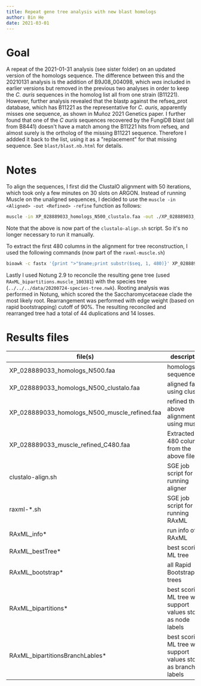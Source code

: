 ```yaml
---
title: Repeat gene tree analysis with new blast homologs
author: Bin He
date: 2021-03-01
---
```


# Goal
A repeat of the 2021-01-31 analysis (see sister folder) on an updated version of the homologs sequence. The difference between this and the 20210131 analysis is the addition of B9J08_004098, which _was_ included in earlier versions but removed in the previous two analyses in order to keep the _C. auris_ sequences in the homolog list all from one strain (B11221). However, further analysis revealed that the blastp against the refseq_prot database, which has B11221 as the representative for _C. auris_, apparently misses one sequence, as shown in Muñoz 2021 Genetics paper. I further found that one of the _C auris_ sequences recovered by the FungiDB blast (all from B8441) doesn't have a match among the B11221 hits from refseq, and almost surely is the ortholog of the missing B11221 sequence. Therefore I addded it back to the list, using it as a "replacement" for that missing sequence. See `blast/blast.nb.html` for details.

# Notes

To align the sequences, I first did the ClustalO alignment with 50 iterations, which took only a few minutes on 30 slots on ARGON. Instead of running Muscle on the unaligned sequences, I decided to use the `muscle -in <Aligned> -out <Refined> -refine` function as follows:

```bash
muscle -in XP_028889033_homologs_N500_clustalo.faa -out ./XP_028889033_homologs_N500_muscle_refined.faa -refine
```

Note that the above is now part of the `clustalo-align.sh` script. So it's no longer necessary to run it manually.

To extract the first 480 columns in the alignment for tree reconstruction, I used the following commands (now part of the `raxml-muscle.sh`)

```bash
bioawk -c fastx '{print ">"$name;print substr($seq, 1, 480)}' XP_028889033_homologs_N500_muscle_refined.faa > XP_028889033_muscle_refined_C480.faa
```

Lastly I used Notung 2.9 to reconcile the resulting gene tree (used `RAxML_bipartitions.muscle_100381`) with the species tree (`../../../data/20200724-species-tree.nwk`). Rooting analysis was performed in Notung, which scored the the Saccharomycetaceae clade the most likely root. Rearrangement was performed with edge weight (based on rapid bootstrapping) cutoff of 90%. The resulting reconciled and rearranged tree had a total of 44 duplications and 14 losses.

# Results files
file(s) | description | source 
------- | ----------- | ------
XP_028889033_homologs_N500.faa | homologs sequences | copied from `../blast/`
XP_028889033_homologs_N500_clustalo.faa | aligned fasta using clustalo | result from clustalo-align.sh
XP_028889033_homologs_N500_muscle_refined.faa | refined the above alignment using muscle | `muscle -in XP_028889033_homologs_N500.faa -out XP_028889033_homologs_N500_muscle_refined.faa -refine`
XP_028889033_muscle_refined_C480.faa | Extracted first 480 columns from the above file | See above for command
clustalo-align.sh | SGE job script for running aligner | custom, HB
raxml-*.sh | SGE job script for running RAxML | custom, HB
RAxML_info* | run info of RAxML | RAxML
RAxML_bestTree* | best scoring ML tree | RAxML
RAxML_bootstrap* | all Rapid Bootstrapping trees | RAxML
RAxML_bipartitions* | best scoring ML tree with support values stored as node labels | RAxML
RAxML_bipartitionsBranchLables* | best scoring ML tree with support values stored as branch labels | RAxML, not supported by FigTree
